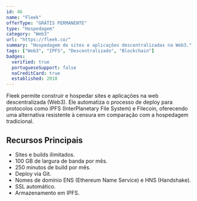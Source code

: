 ```yaml
---
id: 46
name: "Fleek"
offerType: "GRÁTIS PERMANENTE"
type: "Hospedagem"
category: "Web3"
url: "https://fleek.co/"
summary: "Hospedagem de sites e aplicações descentralizadas na Web3."
tags: ["Web3", "IPFS", "Descentralizado", "Blockchain"]
badges:
  verified: true
  portugueseSupport: false
  noCreditCard: true
  established: 2018
---
```


Fleek permite construir e hospedar sites e aplicações na web descentralizada (Web3). Ele automatiza o processo de deploy para protocolos como IPFS (InterPlanetary File System) e Filecoin, oferecendo uma alternativa resistente à censura em comparação com a hospedagem tradicional.

## Recursos Principais

- Sites e builds ilimitados.
- 100 GB de largura de banda por mês.
- 250 minutos de build por mês.
- Deploy via Git.
- Nomes de domínio ENS (Ethereum Name Service) e HNS (Handshake).
- SSL automático.
- Armazenamento em IPFS.
